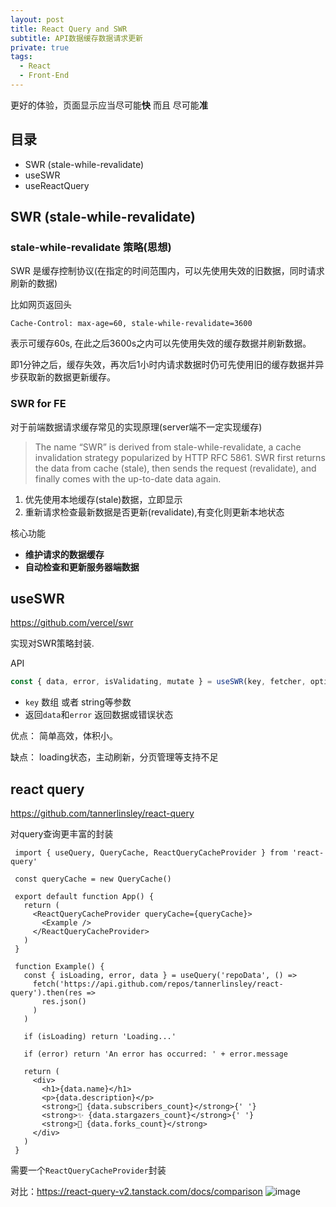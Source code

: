 ```yaml
---
layout: post
title: React Query and SWR
subtitle: API数据缓存数据请求更新
private: true
tags:
  - React
  - Front-End
---
```


更好的体验，页面显示应当尽可能**快** 而且 尽可能**准**

## 目录

- SWR (stale-while-revalidate)
- useSWR
- useReactQuery

## SWR (stale-while-revalidate)

### stale-while-revalidate 策略(思想)

SWR 是缓存控制协议(在指定的时间范围内，可以先使用失效的旧数据，同时请求刷新的数据)

比如网页返回头
```
Cache-Control: max-age=60, stale-while-revalidate=3600
```
表示可缓存60s, 在此之后3600s之内可以先使用失效的缓存数据并刷新数据。

即1分钟之后，缓存失效，再次后1小时内请求数据时仍可先使用旧的缓存数据并异步获取新的数据更新缓存。


### SWR for FE

对于前端数据请求缓存常见的实现原理(server端不一定实现缓存)

> The name “SWR” is derived from stale-while-revalidate, a cache invalidation strategy popularized by HTTP RFC 5861. 
> SWR first returns the data from cache (stale), then sends the request (revalidate), and finally comes with the up-to-date data again.

1. 优先使用本地缓存(stale)数据，立即显示
2. 重新请求检查最新数据是否更新(revalidate),有变化则更新本地状态

核心功能 

* **维护请求的数据缓存**
* **自动检查和更新服务器端数据**

## useSWR

<https://github.com/vercel/swr>

实现对SWR策略封装.

API

```js
const { data, error, isValidating, mutate } = useSWR(key, fetcher, options);
```

* `key` 数组 或者 string等参数
* 返回`data`和`error` 返回数据或错误状态

优点： 简单高效，体积小。

缺点： loading状态，主动刷新，分页管理等支持不足

## react query

<https://github.com/tannerlinsley/react-query>

对query查询更丰富的封装

```tsx
 import { useQuery, QueryCache, ReactQueryCacheProvider } from 'react-query'
 
 const queryCache = new QueryCache()
 
 export default function App() {
   return (
     <ReactQueryCacheProvider queryCache={queryCache}>
       <Example />
     </ReactQueryCacheProvider>
   )
 }
 
 function Example() {
   const { isLoading, error, data } = useQuery('repoData', () =>
     fetch('https://api.github.com/repos/tannerlinsley/react-query').then(res =>
       res.json()
     )
   )
 
   if (isLoading) return 'Loading...'
 
   if (error) return 'An error has occurred: ' + error.message
 
   return (
     <div>
       <h1>{data.name}</h1>
       <p>{data.description}</p>
       <strong>👀 {data.subscribers_count}</strong>{' '}
       <strong>✨ {data.stargazers_count}</strong>{' '}
       <strong>🍴 {data.forks_count}</strong>
     </div>
   )
 }
 ```
 
需要一个`ReactQueryCacheProvider`封装

对比：<https://react-query-v2.tanstack.com/docs/comparison>
![image](https://user-images.githubusercontent.com/6290356/137076548-352e4311-ccf0-4573-b655-88620f593d2e.png)


